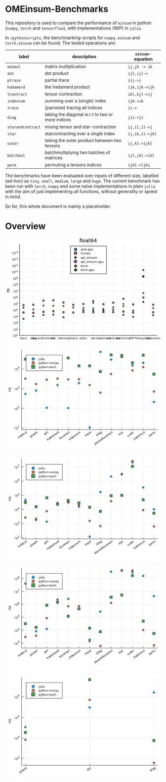 # OMEinsum-Benchmarks

This repository is used to compare the performance of `einsum` in python (`numpy`, `torch` and `tensorflow`), with implementations (WIP) in `julia`.

In `/pythonscripts`, the benchmarking-scripts for `numpy.einsum` and `torch.einsum` can be found.
The tested operations are:

| label | description | `einsum`-equation |
| --- | --- |---|
| `matmul`| matrix multiplication | `ij,jk -> ik`
| `dot`| dot product | `ijl,ijl->`
| `ptrace`| partial trace | `iij->j`
| `hadamard`| the hadamard product | `ijk,ijk->ijk`
| `tcontract`| tensor contraction | `ikl,kjl->ij`
| `indexsum`| summing over a (single) index | `ijk->ik`
| `trace`| (pairwise) tracing all indices | `ii->`
| `diag`| taking the diagonal w.r.t to two or more indices | `jii->ji`
| `starandcontract`| mixing tensor and star-contraction | `ij,il,il->j`
| `star`| starcontracting over a single index | `ij,ik,il->jkl`
| `outer`| taking the outer product between two tensors | `ij,kl->ijkl`
| `batchmul`| batchmultiplying two batches of matrices | `ijl,jkl->ikl`
| `perm`| permuting a tensors indices | `ijkl->ljki`

The benchmarks have been evaluated over inputs of different size,
labelled (ad-hoc) as `tiny`, `small`, `medium`, `large` and `huge`.
The current benchmark has been run with `torch`, `numpy` and some naive implementations
in plain `julia` with the aim of just implementing all functions,
without generality or speed in mind.

So far, this whole document is mainly a placeholder.

# Overview
![](plots/float64-tiny.png)

![](plots/float64-small.png)

![](plots/float64-medium.png)

![](plots/float64-large.png)

![](plots/float64-huge.png)
